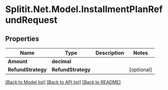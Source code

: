 # Splitit.Net.Model.InstallmentPlanRefundRequest

## Properties

Name | Type | Description | Notes
------------ | ------------- | ------------- | -------------
**Amount** | **decimal** |  | 
**RefundStrategy** | **RefundStrategy** |  | [optional] 

[[Back to Model list]](../README.md#documentation-for-models) [[Back to API list]](../README.md#documentation-for-api-endpoints) [[Back to README]](../README.md)

